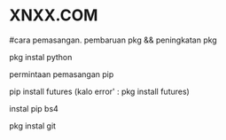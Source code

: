 # XNXX.COM
#cara pemasangan.         pembaruan pkg && peningkatan pkg

pkg instal python

permintaan pemasangan pip

pip install futures (kalo error' : pkg install futures)

instal pip bs4

pkg instal git
